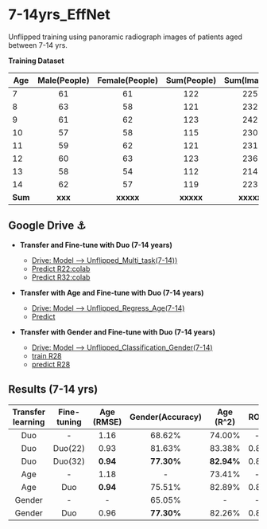 # 7-14yrs_EffNet
Unflipped training using panoramic radiograph images of patients aged between 7-14 yrs.

**Training Dataset**

|  Age  | Male(People)  | Female(People)  | Sum(People)  |  Sum(Images) |
| ------|:-------------:|:---------------:|:------------:|:------------:|
|  7    |      61       |       61        |      122     |      225     |
|  8    |      63       |       58        |      121     |      232     |
|  9    |      61       |       62        |      123     |      242     |
|  10   |      57       |       58        |      115     |      230     |
|  11   |      59       |       62        |      121     |      231     |
|  12   |      60       |       63        |      123     |      236     |
|  13   |      58       |       54        |      112     |      214     |
|  14   |      62       |       57        |      119     |      223     |
|**Sum**|    **xxx**    |    **xxxxx**    |   **xxxxx**  |   **xxxxx**  |

## Google Drive ⚓
* **Transfer and Fine-tune with Duo (7-14 years)**
  * [Drive: Model --> Unflipped_Multi_task(7-14))](https://drive.google.com/drive/u/0/folders/1VtMGbAGY-p9oDw0X5pwFXr79_T6_r7r1)
  * [Predict R22:colab](https://colab.research.google.com/drive/1CC185wjhqY2s9hWtenLgRc2JxbPF97S-?usp=sharing)
  * [Predict R32:colab](https://colab.research.google.com/drive/1iqXKPUtGcq4-26rt2vHpnX5i4z2mW2YK?usp=sharing)

* **Transfer with Age and Fine-tune with Duo (7-14 years)**
  * [Drive: Model --> Unflipped_Regress_Age(7-14)](https://drive.google.com/drive/u/0/folders/1lThC7Ft1dU3_4gGOPXNezZJJOwTLpZV5)
  * [Predict](https://colab.research.google.com/drive/1NgLHqNlUcADdpqaqs_lD0YlYNBnb-4Ti#scrollTo=RncttvaPKd3r)

* **Transfer with Gender and Fine-tune with Duo (7-14 years)**
  * [Drive: Model --> Unflipped_Classification_Gender(7-14)](https://drive.google.com/drive/u/0/folders/1gSnNTp_DwS-gacctGDKAy0MGtKOMxsEk)
  * [train R28](https://colab.research.google.com/drive/1jihTHoMGzAm6iZ7pxQc--9GUbkLUhvOK)
  * [predict R28](https://colab.research.google.com/drive/1uk-pX4wqktpR5dAXVF6wF5_kbXX6ofu3?usp=sharing)

## Results (7-14 yrs)
|  Transfer learning  | Fine-tuning  | Age (RMSE)  | Gender(Accuracy)  |  Age (R^2) |  ROC  | Epochs |
| :------------------:|:------------:|:-----------:|:-----------------:|:----------:|:-----:|:------:|
|         Duo         |      -       |     1.16    |      68.62%       |   74.00%   |   -   |  3,500 |
|         Duo         |    Duo(22)   |     0.93    |      81.63%       |   83.38%   |  0.87 |  2,000 |
|         Duo         |    Duo(32)   |   **0.94**  |    **77.30%**     | **82.94%** |  0.86 |  4,500 |
|         Age         |       -      |     1.18    |        -          |   73.41%   |   -   |  3,500 |
|         Age         |      Duo     |   **0.94**  |      75.51%       |   82.89%   |  0.86 |  3,500 |
|       Gender        |       -      |      -      |      65.05%       |     -      |   -   |  2,500 |
|       Gender        |      Duo     |     0.96    |    **77.30%**     |   82.26%   |  0.85 |  4,500 |

